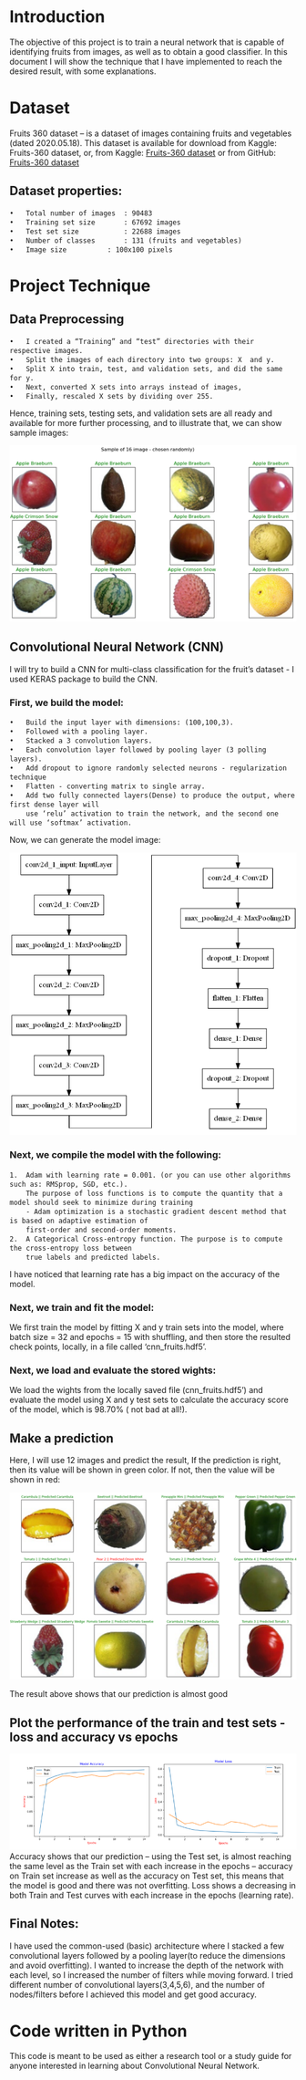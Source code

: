 # Introduction
The objective of this project is to train a neural network that is capable of identifying fruits from images, as well as to obtain a good classifier. 
In this document I will show the technique that I have implemented to reach the desired result, with some explanations.

# Dataset
 Fruits 360 dataset – is a dataset of images containing fruits and vegetables (dated 2020.05.18). 
 This dataset is available for download from Kaggle: Fruits-360 dataset, or, from Kaggle: [Fruits-360 dataset](https://www.kaggle.com/moltean/fruits)
 or from GitHub: [Fruits-360 dataset](https://github.com/Horea94/Fruit-Images-Dataset)

## Dataset properties:

	•	Total number of images	: 90483
	•	Training set size		: 67692 images
	•	Test set size			: 22688 images
	•	Number of classes		: 131 (fruits and vegetables)
	•	Image size			: 100x100 pixels

# Project Technique

## Data Preprocessing
	•	I created a “Training” and “test” directories with their respective images. 
	•	Split the images of each directory into two groups: X  and y. 
	•	Split X into train, test, and validation sets, and did the same for y. 
	•	Next, converted X sets into arrays instead of images, 
	•	Finally, rescaled X sets by dividing over 255.
	
Hence, training sets, testing sets, and validation sets are all ready and available for more further processing, and to illustrate that, we can show sample images:

![Show 16 image](/images/sample16.png)

## Convolutional Neural Network (CNN) 
I will try to build a CNN for multi-class classification for the fruit’s dataset - I used KERAS package to build the CNN.
### First, we build the model:
	•	Build the input layer with dimensions: (100,100,3).
	•	Followed with a pooling layer.
	•	Stacked a 3 convolution layers.
	•	Each convolution layer followed by pooling layer (3 polling layers).
	•	Add dropout to ignore randomly selected neurons - regularization technique
	•	Flatten - converting matrix to single array.
	•	Add two fully connected layers(Dense) to produce the output, where first dense layer will 
	    use ‘relu’ activation to train the network, and the second one will use ‘softmax’ activation.

Now, we can generate the model image:

![Show the CNN Model Image](/images/modelImage.png)

### Next, we compile the model with the following:
	1.	Adam with learning rate = 0.001. (or you can use other algorithms such as: RMSprop, SGD, etc.).
	    The purpose of loss functions is to compute the quantity that a model should seek to minimize during training 
		- Adam optimization is a stochastic gradient descent method that is based on adaptive estimation of 
		first-order and second-order moments.
	2.	A Categorical Cross-entropy function. The purpose is to compute the cross-entropy loss between 
	    true labels and predicted labels.

I have noticed that learning rate has a big impact on the accuracy of the model.

### Next, we train and fit the model:
We first train the model by fitting X and y train sets into the model, where batch size = 32 and epochs = 15 with shuffling, and then store the resulted check points, locally, in a file called ‘cnn_fruits.hdf5’.

### Next, we load and evaluate the stored wights:
We load the wights from the locally saved file (cnn_fruits.hdf5’) and evaluate the model using X and y test sets to calculate the accuracy score of the model, which is 98.70% ( not bad at all!).

## Make a prediction 
Here, I will use 12 images and predict the result, If the prediction is right, then its value will be shown in green color. If not, then the value will be shown in red:

![Show the CNN Model Image](/images/sample12.png)

The result above shows that our prediction is almost good

## Plot the performance of the train and test sets - loss and accuracy vs epochs

![Show the CNN Model Image](/images/performance.png)
Accuracy shows that our prediction – using the Test set, is almost reaching the same level as the Train set with each increase in the epochs – accuracy on Train set increase as well as the accuracy on Test set, this means that the model is good and there was not overfitting.
Loss shows a decreasing in both Train and Test curves with each increase in the epochs (learning rate).

## Final Notes:
I have used the common-used (basic) architecture where I stacked a few convolutional layers followed by a pooling layer(to reduce the dimensions and avoid overfitting). I wanted to increase the depth of the network with each level, so I increased the number of filters while moving forward. I tried different number of convolutional layers(3,4,5,6), and the number of nodes/filters before I achieved this model and get good accuracy.

# Code written in Python
This code is meant to be used as either a research tool or a study guide for anyone interested in learning about Convolutional Neural Network.
